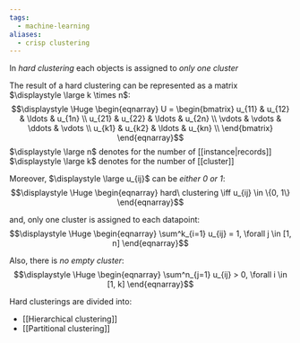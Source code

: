 ```yaml
---
tags:
  - machine-learning
aliases:
  - crisp clustering
---
```

In *hard clustering* each objects is assigned to *only one cluster*

The result of a hard clustering can be represented as a matrix $\displaystyle \large k \times n$:
$$\displaystyle \Huge \begin{eqnarray} 
U =
\begin{bmatrix} 
u_{11} &  u_{12} & \ldots & u_{1n} \\
u_{21} &  u_{22} & \ldots & u_{2n} \\
\vdots &  \vdots &  \ddots &  \vdots \\
u_{k1} &  u_{k2} & \ldots & u_{kn} \\
\end{bmatrix}
\end{eqnarray}$$
$\displaystyle \large n$ denotes for the number of [[instance|records]]
$\displaystyle \large k$ denotes for the number of [[cluster]]

Moreover, $\displaystyle \large u_{ij}$ can be *either 0 or 1*:
$$\displaystyle \Huge \begin{eqnarray} 
hard\ clustering \iff u_{ij} \in \{0, 1\}
\end{eqnarray}$$

and, only one cluster is assigned to each datapoint:
$$\displaystyle \Huge \begin{eqnarray} 
\sum^k_{i=1} u_{ij} = 1, \forall j \in [1, n]
\end{eqnarray}$$

Also, there is *no empty cluster*:
$$\displaystyle \Huge \begin{eqnarray} 
\sum^n_{j=1} u_{ij} > 0, \forall i \in [1, k]
\end{eqnarray}$$

Hard clusterings are divided into:
- [[Hierarchical clustering]]
- [[Partitional clustering]]